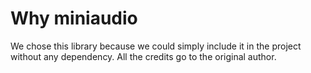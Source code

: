 # Why miniaudio

We chose this library because we could simply include it in the project without 
any dependency. All the credits go to the original author.
